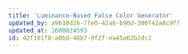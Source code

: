```yaml
---
title: 'Luminance-Based False Color Generator'
updated_by: a9618d26-7fe0-42a8-b90d-300f42a8c9ff
updated_at: 1600824593
id: 42f161f8-a0bd-48b7-9f2f-ea45a62b2dc2
---
```


